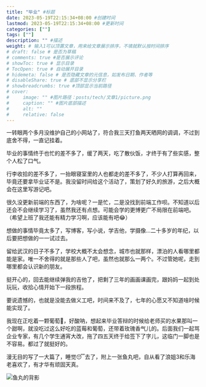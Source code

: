 ```yaml
---
title: "毕业" #标题
date: 2023-05-19T22:15:34+08:00 #创建时间
lastmod: 2023-05-19T22:15:34+08:00 #更新时间
categories: [""]
tags: [""]
description: "" #描述
weight: # 输入1可以顶置文章，用来给文章展示排序，不填就默认按时间排序
# draft: false # 是否为草稿
# comments: true #是否展示评论
# showToc: true # 显示目录
# TocOpen: true # 自动展开目录
# hidemeta: false # 是否隐藏文章的元信息，如发布日期、作者等
# disableShare: true # 底部不显示分享栏
# showbreadcrumbs: true #顶部显示当前路径
# cover:
#     image: "" #图片路径：posts/tech/文章1/picture.png
#     caption: "" #图片底部描述
#     alt: ""
#     relative: false
---
```


一转眼两个多月没维护自己的小网站了，符合我三天打鱼两天晒网的调调，不过到底舍不得，一直记挂着。

毕业的事情终于也忙的差不多了，缓了两天，吃了散伙饭，才终于有了些实感，整个人松了口气。

行李收拾的差不多了，一抬眼寝室里的人也都走的差不多了，不少人打算再回来，毕竟还要拿毕业证不是。我没留时间给这个活动了，策划了好久的旅游，之后大概会在这里写游记吧。

很久没更新前端的东西了，为啥呢？一是忙，二是没找到前端工作呗。不知道以后还会不会继续学习了，虽然我还有点想。可能会学的更博更广不局限在前端吧。（希望上班了我还能有精力学习啊，应该能有吧😂）

想做的事情毕竟太多了，写博客，写小说，学吉他，学摄像...二十多岁的年纪，以后要把想做的一一试过去。

留给武汉的日子不多了，学校大概不太会想念，城市也就那样，漂泊的人看哪里都能是家。唯一不舍得的就是那些人了吧，虽然也就那么一两个。不过管她呢，走到哪里都会认识新的朋友。

挺开心的，回去能继续弹我的吉他了，把剩了三年的画画课画完，跟妈妈一起到处玩玩，收拾心情开始下一段旅程。

要说遗憾的，也就是没能去做义工吧，时间来不及了，七年的心愿又不知道啥时候能实现了。

我现在正吃着一颗葡萄🍇，好酸呐，想起来毕业答辩的时候给老师买的水果那叫一个甜啊，就没吃过这么好吃的蓝莓和葡萄，还带着玫瑰香气儿的。后面我们一起骂企业专家，有几个学生通宵大改，拖了四五天终于给签下了字儿，这临门一脚也是不容易。都过了就挺好的。

漫无目的写了一大篇了，睡觉😴去了，附上一张鱼丸吧，自从看了浪姐3和乐海老喜欢了，有才华有顽固天真。

![鱼丸的背影](/image/daily/wangutianzhen.JPG)
